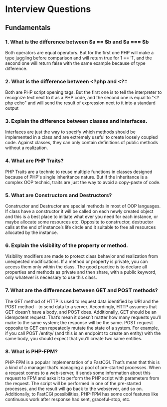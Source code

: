# Interview Questions
## Fundamentals
### 1. What is the difference between $a == $b and $a === $b
Both operators are equal operators. But for the first one PHP will make a type juggling before comparison and will return true for 1 == ’1’, and the second one will return false with the same example because of type difference.

### 2. What is the difference between <?php and <?=
Both are PHP script opening tags. But the first one is to tell the interpreter to recognize text next to it as a PHP code, and the second one is equal to "<?php echo" and will send the result of expression next to it into a standard output

### 3. Explain the difference between classes and interfaces.
Interfaces are just the way to specify which methods should be implemented in a class and are extremely useful to create loosely coupled code. Against classes, they can only contain definitions of public methods without a realization.

### 4. What are PHP Traits?
PHP Traits are a technic to reuse multiple functions in classes designed because of PHP's single inheritance nature. But if the inheritance is a complex OOP technic, traits are just the way to avoid a copy-paste of code.

### 5. What are Constructors and Destructors?
Constructor and Destructor are special methods in most of OOP languages. If class have a constructor it will be called on each newly created object and this is a best place to initiate what ever you need for each instance, or maybe allocate some resources etc. Opposite to constructor, destructor calls at the end of instance’s life circle and it suitable to free all resources allocated by the instance.
### 6. Explain the visibility of the property or method.
Visibility modifiers are made to protect class behavior and realization from unexpected modifications. If a method or property is private, you can access them only within the class.
The good practice is to declare all properties and methods as private and then share, with a public keyword, only whatever is necessary to use this class.

### 7. What are the differences between GET and POST methods?
The GET method of HTTP is used to request data identified by URI and the POST method – to send data to a server. Accordingly, HTTP assumes that GET doesn’t have a body, and POST does. Additionally, GET should be an idempotent request. That’s mean it doesn’t matter how many requests you’ll make to the same system; the response will be the same. POST request opposite to GET can repeatedly mutate the state of a system. For example, if you call POST /entity/ (and this is an endpoint to create an entity) with the same body, you should expect that you’ll create two same entities.
### 8. What is PHP-FPM?
PHP-FPM is a popular implementation of a FastCGI. That’s mean that this is a kind of a manager that’s managing a pool of pre-started processes. When a request comes to a web-server, it sends some information about this request to FPM and asks it to perform the PHP script with parameters from the request. The script will be performed in one of the pre-started processes, and the result will go back to the webserver, and so on. Additionally, to FastCGI possibilities, PHP-FPM has some cool features like continuous work after response had sent, graceful-stop, etc.


